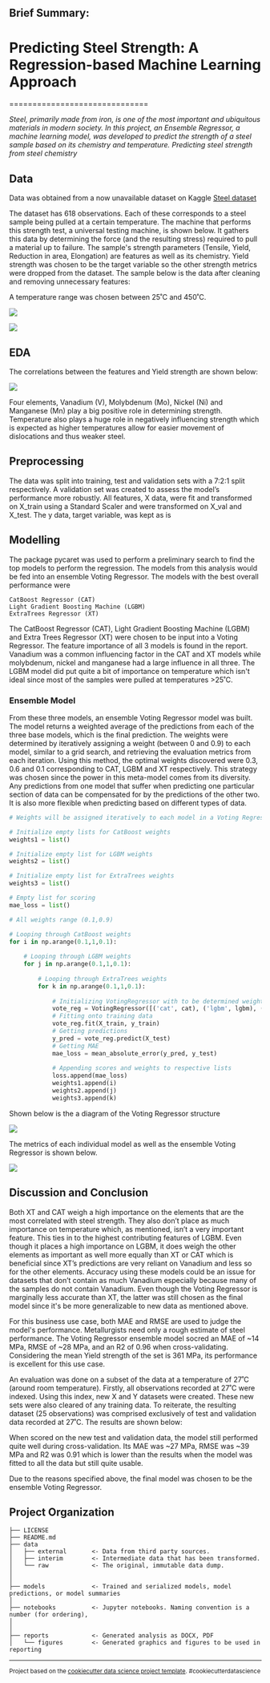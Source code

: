 ## Brief Summary:

# Predicting Steel Strength: A Regression-based Machine Learning Approach
==============================

_Steel, primarily made from iron, is one of the most important and ubiquitous materials in modern society. In this project, an Ensemble Regressor, a machine learning model, was developed to predict the strength of a steel sample based on its chemistry and temperature. Predicting steel strength from steel chemistry_


## Data

Data was obtained from a now unavailable dataset on Kaggle
[Steel dataset](https://www.kaggle.com/datasets/rohannemade/mechanical-properties-of-low-alloy-steels?resource=download)

The dataset has 618 observations. Each of these corresponds to a steel sample being pulled at a certain temperature. The machine that performs this strength test, a universal testing machine, is shown below. It gathers this data by determining the force (and the resulting stress) required to pull a material up to failure. The sample's strength parameters (Tensile, Yield, Reduction in area, Elongation) are features as well as its chemistry. Yield strength was chosen to be the target variable so the other strength metrics were dropped from the dataset. The sample below is the data after cleaning and removing unnecessary features:

A temperature range was chosen between 25˚C and 450˚C. 

![](/reports/figures/utm.png)

![](/reports/figures/data_summary.png)


## EDA

The correlations between the features and Yield strength are shown below:

![](/reports/figures/correlation_map.png)

Four elements, Vanadium (V), Molybdenum (Mo), Nickel (Ni) and Manganese (Mn) play a big positive role in determining strength. Temperature also plays a huge role in negatively influencing strength which is expected as higher temperatures allow for easier movement of dislocations and thus weaker steel.


## Preprocessing

The data was split into training, test and validation sets with a 7:2:1 split respectively. A validation set was created to assess the model’s performance more robustly. All features, X data, were fit and transformed on X_train using a Standard Scaler and were transformed on X_val and X_test. The y data, target variable, was kept as is


## Modelling

The package pycaret was used to perform a preliminary search to find the top models to perform the regression. The models from this analysis would be fed into an ensemble Voting Regressor. The models with the best overall performance were

    CatBoost Regressor (CAT)
    Light Gradient Boosting Machine (LGBM)
    ExtraTrees Regressor (XT)

The CatBoost Regressor (CAT), Light Gradient Boosting Machine (LGBM) and Extra Trees Regressor (XT) were chosen to be input into a Voting Regressor. The feature importance of all 3 models is found in the report. Vanadium was a common influencing factor in the CAT and XT models while molybdenum, nickel and manganese had a large influence in all three. The LGBM model did put quite a bit of importance on temperature which isn't ideal since most of the samples were pulled at temperatures >25˚C.


### Ensemble Model

From these three models, an ensemble Voting Regressor model was built. The model returns a  weighted average of the predictions from each of the three base models, which is the final prediction. The weights were determined by iteratively assigning a weight (between 0 and 0.9) to each model, similar to a grid search, and retrieving the evaluation metrics from each iteration. Using this method, the optimal weights discovered were 0.3, 0.6 and 0.1 corresponding to CAT, LGBM and XT respectively. This strategy was chosen since the power in this meta-model comes from its diversity. Any predictions from one model that suffer when predicting one particular section of data can be compensated for by the predictions of the other two. It is also more flexible when predicting based on different types of data.

```python
# Weights will be assigned iteratively to each model in a Voting Regressor to discover the most accurate model

# Initialize empty lists for CatBoost weights
weights1 = list()

# Initialize empty list for LGBM weights
weights2 = list()

# Initialize empty list for ExtraTrees weights
weights3 = list()

# Empty list for scoring
mae_loss = list()

# All weights range (0.1,0.9)

# Looping through CatBoost weights
for i in np.arange(0.1,1,0.1):
    
    # Looping through LGBM weights
    for j in np.arange(0.1,1,0.1):
        
        # Looping through ExtraTrees weights
        for k in np.arange(0.1,1,0.1):
            
            # Initializing VotingRegressor with to be determined weights
            vote_reg = VotingRegressor([('cat', cat), ('lgbm', lgbm), ('xt', best_xt)], weights = [i,j,k])
            # Fitting onto training data
            vote_reg.fit(X_train, y_train)
            # Getting predictions
            y_pred = vote_reg.predict(X_test)
            # Getting MAE
            mae_loss = mean_absolute_error(y_pred, y_test)
            
            # Appending scores and weights to respective lists
            loss.append(mae_loss)
            weights1.append(i)
            weights2.append(j)
            weights3.append(k)
```

Shown below is the a diagram of the Voting Regressor structure

![](./reports/figures/ensemble_map.png)


The metrics of each individual model as well as the ensemble Voting Regressor is shown below.

![](./reports/figures/metrics_vote_reg.png)


## Discussion and Conclusion


Both XT and CAT weigh a high importance on the elements that are the most correlated with steel strength. They also don’t place as much importance on temperature which, as mentioned, isn’t a very important feature. This ties in to the highest contributing features of LGBM. Even though it places a high importance on LGBM, it does weigh the other elements as important as well more equally than XT or CAT which is beneficial since XT’s predictions are very reliant on Vanadium and less so for the other elements. Accuracy using these models could be an issue for datasets that don’t contain as much Vanadium especially because many of the samples do not contain Vanadium.  Even though the Voting Regressor is marginally less accurate than XT, the latter was still chosen as the final model since it's be more generalizable to new data as mentioned above.

For this business use case, both MAE and RMSE are used to judge the model's performance. Metallurgists need only a rough estimate of steel performance. The Voting Regressor ensemble model socred an MAE of ~14 MPa, RMSE of ~28 MPa, and an R2 of 0.96 when cross-validating. Considering the mean Yield strength of the set is 361 MPa, its performance is excellent for this use case.

An evaluation was done on a subset of the data at a temperature of 27˚C (around room temperature). Firstly, all observations recorded at 27˚C were indexed. Using this index, new X and Y datasets were created. These new sets were also cleared of any training data. To reiterate, the resulting dataset (25 observations) was comprised exclusively of test and validation data recorded at 27˚C. The results are shown below:


[](/reports/figures/metrics_27.png)






 

When scored on the new test and validation data, the model still performed quite well during cross-validation. Its MAE was ~27 MPa, RMSE was ~39 MPa and R2 was 0.91 which is lower than the results when the model was fitted to all the data but still quite usable.

Due to the reasons specified above, the final model was chosen to be the ensemble Voting Regressor.


Project Organization
------------

    ├── LICENSE
    ├── README.md          
    ├── data
    │   ├── external       <- Data from third party sources.
    │   ├── interim        <- Intermediate data that has been transformed.
    │   └── raw            <- The original, immutable data dump.
    │
    │
    ├── models             <- Trained and serialized models, model predictions, or model summaries
    │
    ├── notebooks          <- Jupyter notebooks. Naming convention is a number (for ordering),
    │          
    │
    ├── reports            <- Generated analysis as DOCX, PDF
    │   └── figures        <- Generated graphics and figures to be used in reporting

--------

<p><small>Project based on the <a target="_blank" href="https://drivendata.github.io/cookiecutter-data-science/">cookiecutter data science project template</a>. #cookiecutterdatascience</small></p>
